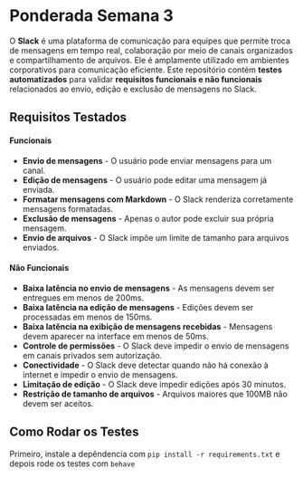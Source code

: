 # Ponderada Semana 3

O **Slack** é uma plataforma de comunicação para equipes que permite troca de mensagens em tempo real, colaboração por meio de canais organizados e compartilhamento de arquivos. Ele é amplamente utilizado em ambientes corporativos para comunicação eficiente. Este repositório contém **testes automatizados** para validar **requisitos funcionais e não funcionais** relacionados ao envio, edição e exclusão de mensagens no Slack.

## Requisitos Testados

#### Funcionais

- **Envio de mensagens** - O usuário pode enviar mensagens para um canal.  
- **Edição de mensagens** - O usuário pode editar uma mensagem já enviada.  
- **Formatar mensagens com Markdown** - O Slack renderiza corretamente mensagens formatadas.  
- **Exclusão de mensagens** - Apenas o autor pode excluir sua própria mensagem.  
- **Envio de arquivos** - O Slack impõe um limite de tamanho para arquivos enviados.  

#### Não Funcionais

- **Baixa latência no envio de mensagens** - As mensagens devem ser entregues em menos de 200ms.  
- **Baixa latência na edição de mensagens** - Edições devem ser processadas em menos de 150ms.  
- **Baixa latência na exibição de mensagens recebidas** - Mensagens devem aparecer na interface em menos de 50ms.  
- **Controle de permissões** - O Slack deve impedir o envio de mensagens em canais privados sem autorização.  
- **Conectividade** - O Slack deve detectar quando não há conexão à internet e impedir o envio de mensagens.  
- **Limitação de edição** - O Slack deve impedir edições após 30 minutos.  
- **Restrição de tamanho de arquivos** - Arquivos maiores que 100MB não devem ser aceitos.  

## Como Rodar os Testes

Primeiro, instale a depêndencia com `pip install -r requirements.txt` e depois rode os testes com `behave`
